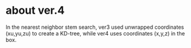 # about ver.4

In the nearest neighbor stem search, ver3 used unwrapped coordinates (xu,yu,zu) to create a KD-tree, while ver4 uses coordinates (x,y,z) in the box.
